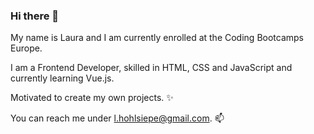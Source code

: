 ### Hi there 👋

My name is Laura and I am currently enrolled at the Coding Bootcamps Europe. 

I am a Frontend Developer, skilled in HTML, CSS and JavaScript and currently learning Vue.js.

Motivated to create my own projects. ✨

You can reach me under l.hohlsiepe@gmail.com. :mailbox:

<!--
**laurahohlsiepe/laurahohlsiepe** is a ✨ _special_ ✨ repository because its `README.md` (this file) appears on your GitHub profile.

Here are some ideas to get you started:

- 🔭 I’m currently working on my coding skills.
- 🌱 I’m currently learning HTML and CSS.
- 👯 I’m looking to collaborate on ...
- 🤔 I’m looking for help with ...
- 💬 Ask me about ...
- 📫 How to reach me: l.hohlsiepe@gmail.com
- 😄 Pronouns: Her/She
- ⚡ Fun fact:...
-->
